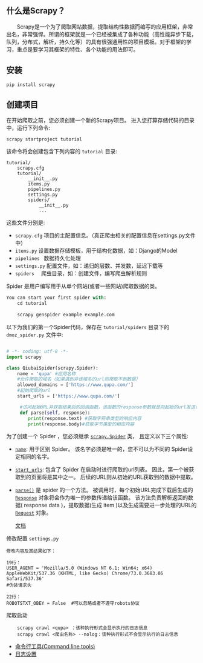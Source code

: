 



## 什么是Scrapy？

　　Scrapy是一个为了爬取网站数据，提取结构性数据而编写的应用框架，非常出名，非常强悍。所谓的框架就是一个已经被集成了各种功能（高性能异步下载，队列，分布式，解析，持久化等）的具有很强通用性的项目模板。对于框架的学习，重点是要学习其框架的特性、各个功能的用法即可。

## 安装

```
pip install scrapy
```

## 创建项目

在开始爬取之前，您必须创建一个新的Scrapy项目。 进入您打算存储代码的目录中，运行下列命令:

```shell
scrapy startproject tutorial
```

该命令将会创建包含下列内容的 `tutorial` 目录:

```
tutorial/
    scrapy.cfg
    tutorial/
        __init__.py
        items.py
        pipelines.py
        settings.py
        spiders/
            __init__.py
            ... 
```

这些文件分别是:

- `scrapy.cfg`   项目的主配置信息。（真正爬虫相关的配置信息在settings.py文件中）
- `items.py`     设置数据存储模板，用于结构化数据，如：Django的Model
- `pipelines `   数据持久化处理
- `settings.py`  配置文件，如：递归的层数、并发数，延迟下载等
- `spiders  `    爬虫目录，如：创建文件，编写爬虫解析规则





Spider 是用户编写用于从单个网站(或者一些网站)爬取数据的类。

```python
You can start your first spider with:
    cd tutorial
    
    scrapy genspider example example.com

```

以下为我们的第一个Spider代码，保存在 `tutorial/spiders` 目录下的 `dmoz_spider.py` 文件中:

```python

# -*- coding: utf-8 -*-
import scrapy

class QiubaiSpider(scrapy.Spider):
    name = 'qupa' #应用名称
    #允许爬取的域名（如果遇到非该域名的url则爬取不到数据）
    allowed_domains = ['https://www.qupa.com/']
    #起始爬取的url
    start_urls = ['https://www.qupa.com/']

     #访问起始URL并获取结果后的回调函数，该函数的response参数就是向起始的url发送请求后，获取的响应对象.该函数返回值必须为可迭代对象或者NUll 
     def parse(self, response):
        print(response.text) #获取字符串类型的响应内容
        print(response.body)#获取字节类型的相应内容
```



为了创建一个 Spider ，您必须继承 [`scrapy.Spider`](https://scrapy-chs.readthedocs.io/zh_CN/0.24/topics/spiders.html#scrapy.spider.Spider) 类， 且定义以下三个属性:

- [`name`](https://scrapy-chs.readthedocs.io/zh_CN/0.24/topics/spiders.html#scrapy.spider.Spider.name): 用于区别 Spider。 该名字必须是唯一的，您不可以为不同的 Spider设定相同的名字。

- [`start_urls`](https://scrapy-chs.readthedocs.io/zh_CN/0.24/topics/spiders.html#scrapy.spider.Spider.start_urls): 包含了 Spider 在启动时进行爬取的url列表。 因此，第一个被获取到的页面将是其中之一。 后续的URL则从初始的URL获取到的数据中提取。

- [`parse()`](https://scrapy-chs.readthedocs.io/zh_CN/0.24/topics/spiders.html#scrapy.spider.Spider.parse) 是 spider 的一个方法。 被调用时，每个初始URL完成下载后生成的 [`Response`](https://scrapy-chs.readthedocs.io/zh_CN/0.24/topics/request-response.html#scrapy.http.Response) 对象将会作为唯一的参数传递给该函数。 该方法负责解析返回的数据( response data )，提取数据(生成 item )以及生成需要进一步处理的URL的 [`Request`](https://scrapy-chs.readthedocs.io/zh_CN/0.24/topics/request-response.html#scrapy.http.Request) 对象。

  [文档](https://scrapy-chs.readthedocs.io/zh_CN/0.24/intro/tutorial.html#spider)





修改配置 `settings.py`

```
修改内容及其结果如下：

19行：
USER_AGENT = 'Mozilla/5.0 (Windows NT 6.1; Win64; x64) AppleWebKit/537.36 (KHTML, like Gecko) Chrome/73.0.3683.86 Safari/537.36'
#伪装请求头

22行：
ROBOTSTXT_OBEY = False  #可以忽略或者不遵守robots协议
```



爬取启动

```
    scrapy crawl <qupa> ：该种执行形式会显示执行的日志信息
    scrapy crawl <爬虫名称> --nolog：该种执行形式不会显示执行的日志信息
```








- [命令行工具(Command line tools)](https://scrapy-chs.readthedocs.io/zh_CN/0.24/topics/commands.html)
- [日志设置](https://scrapy-chs.readthedocs.io/zh_CN/0.24/topics/logging.html)